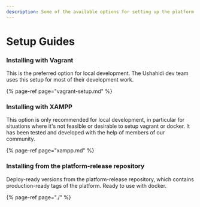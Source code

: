 ```yaml
---
description: Some of the available options for setting up the platform.
---
```


# Setup Guides

### Installing with Vagrant

This is the preferred option for local development. The Ushahidi dev team uses this setup for most of their development work.

{% page-ref page="vagrant-setup.md" %}

### Installing with XAMPP

This option is only recommended for local development, in particular for situations where it's not feasible or desirable to setup vagrant or docker. It has been tested and developed with the help of members of our community.

{% page-ref page="xampp.md" %}

### Installing from the platform-release repository

Deploy-ready versions from the platform-release repository, which contains production-ready tags of the platform. Ready to use with docker.

{% page-ref page="./" %}



